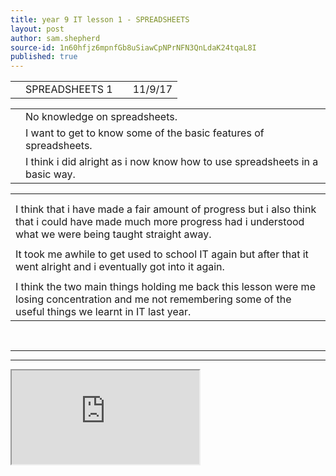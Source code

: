 ```yaml
---
title: year 9 IT lesson 1 - SPREADSHEETS
layout: post
author: sam.shepherd
source-id: 1n60hfjz6mpnfGb8uSiawCpNPrNFN3QnLdaK24tqaL8I
published: true
---
```

<table>
  <tr>
    <td></td>
    <td>SPREADSHEETS 1</td>
    <td></td>
    <td>11/9/17</td>
  </tr>
</table>


<table>
  <tr>
    <td></td>
    <td>No knowledge on spreadsheets.</td>
  </tr>
  <tr>
    <td></td>
    <td>I want to get to know some of the basic features of spreadsheets.</td>
  </tr>
  <tr>
    <td></td>
    <td>I think i did alright as i now know how to use spreadsheets in a basic way.</td>
  </tr>
</table>


<table>
  <tr>
    <td></td>
  </tr>
  <tr>
    <td></td>
  </tr>
  <tr>
    <td>I think that i have made a fair amount of progress but i also think that i could have made much more progress had i understood what we were being taught straight away.</td>
  </tr>
  <tr>
    <td></td>
  </tr>
  <tr>
    <td>It took me awhile to get used to school IT again but after that it went alright and i eventually got into it again.</td>
  </tr>
  <tr>
    <td></td>
  </tr>
  <tr>
    <td>I think the two main things holding me back this lesson were me losing concentration and me not remembering some of the useful things we learnt in IT last year. </td>
  </tr>
</table>

<br>
<hr>
<hr>

<h3Spreadsheets Work>

<iframe src="https://docs.google.com/spreadsheets/d/e/2PACX-1vSZIA49k5ryBB85nU2yMDVfUqWywkCv9IzXZS4cSqb1dsM-nsYbOWJ00SSRu3AJnCBqnbivJFATxi0W/pubhtml?widget=true&amp;headers=false"></iframe>



